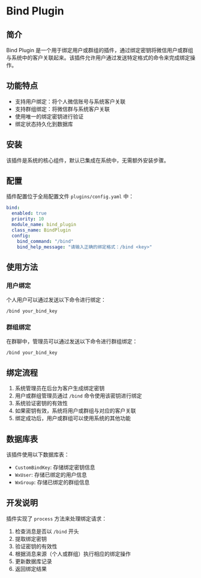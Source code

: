 # Bind Plugin

## 简介

Bind Plugin 是一个用于绑定用户或群组的插件，通过绑定密钥将微信用户或群组与系统中的客户关联起来。该插件允许用户通过发送特定格式的命令来完成绑定操作。

## 功能特点

- 支持用户绑定：将个人微信账号与系统客户关联
- 支持群组绑定：将微信群与系统客户关联
- 使用唯一的绑定密钥进行验证
- 绑定状态持久化到数据库

## 安装

该插件是系统的核心组件，默认已集成在系统中，无需额外安装步骤。

## 配置

插件配置位于全局配置文件 `plugins/config.yaml` 中：

```yaml
bind:
  enabled: true
  priority: 10
  module_name: bind_plugin
  class_name: BindPlugin
  config:
    bind_command: "/bind"
    bind_help_message: "请输入正确的绑定格式：/bind <key>"
```

## 使用方法

### 用户绑定

个人用户可以通过发送以下命令进行绑定：

```
/bind your_bind_key
```

### 群组绑定

在群聊中，管理员可以通过发送以下命令进行群组绑定：

```
/bind your_bind_key
```

## 绑定流程

1. 系统管理员在后台为客户生成绑定密钥
2. 用户或群组管理员通过 `/bind` 命令使用该密钥进行绑定
3. 系统验证密钥的有效性
4. 如果密钥有效，系统将用户或群组与对应的客户关联
5. 绑定成功后，用户或群组可以使用系统的其他功能

## 数据库表

该插件使用以下数据库表：

- `CustomBindKey`: 存储绑定密钥信息
- `WxUser`: 存储已绑定的用户信息
- `WxGroup`: 存储已绑定的群组信息

## 开发说明

插件实现了 `process` 方法来处理绑定请求：

1. 检查消息是否以 `/bind` 开头
2. 提取绑定密钥
3. 验证密钥的有效性
4. 根据消息来源（个人或群组）执行相应的绑定操作
5. 更新数据库记录
6. 返回绑定结果
